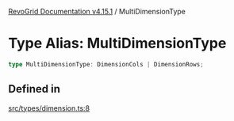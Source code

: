 [RevoGrid Documentation v4.15.1](README.md) / MultiDimensionType

# Type Alias: MultiDimensionType

```ts
type MultiDimensionType: DimensionCols | DimensionRows;
```

## Defined in

[src/types/dimension.ts:8](https://github.com/revolist/revogrid/blob/9d06c9d1de184a8cd977144efe5186ec5a7312cb/src/types/dimension.ts#L8)
